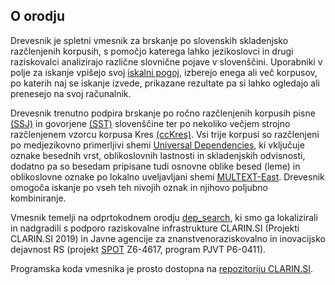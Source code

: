 ## O orodju

Drevesnik je spletni vmesnik za brskanje po slovenskih skladenjsko razčlenjenih korpusih, s pomočjo katerega lahko jezikoslovci in drugi raziskovalci analizirajo različne slovnične pojave v slovenščini. Uporabniki v polje za iskanje vpišejo svoj [iskalni pogoj](https://orodja.cjvt.si/drevesnik/help), izberejo enega ali več korpusov, po katerih naj se iskanje izvede, prikazane rezultate pa si lahko ogledajo ali prenesejo na svoj računalnik. 

Drevesnik trenutno podpira brskanje po ročno razčlenjenih korpusih pisne [(SSJ)](https://github.com/UniversalDependencies/UD_Slovenian-SSJ) in govorjene [(SST)](https://github.com/UniversalDependencies/UD_Slovenian-SST) slovenščine ter po nekoliko večjem strojno razčlenjenem vzorcu korpusa Kres [(ccKres)](https://www.clarin.si/repository/xmlui/handle/11356/1034). Vsi trije korpusi so razčlenjeni po medjezikovno primerljivi shemi [Universal Dependencies](https://wiki.cjvt.si/books/07-universal-dependencies), ki vključuje oznake besednih vrst, oblikoslovnih lastnosti in skladenjskih odvisnosti, dodatno pa so besedam pripisane tudi osnovne oblike besed (leme) in oblikoslovne oznake po lokalno uveljavljani shemi [MULTEXT-East](https://wiki.cjvt.si/books/04-oblikoskladnja-multext-east). Drevesnik omogoča iskanje po vseh teh nivojih oznak in njihovo poljubno kombiniranje.

Vmesnik temelji na odprtokodnem orodju [dep_search](https://github.com/TurkuNLP/dep_search), ki smo ga lokalizirali in nadgradili s podporo raziskovalne infrastrukture CLARIN.SI (Projekti CLARIN.SI 2019) in Javne agencije za znanstvenoraziskovalno in inovacijsko dejavnost RS (projekt [SPOT](https://spot.ff.uni-lj.si/) Z6-4617, program PJVT P6-0411). 

Programska koda vmesnika je prosto dostopna na [repozitoriju CLARIN.SI](https://github.com/clarinsi/drevesnik).